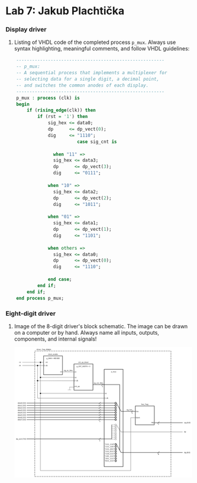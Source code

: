 # Lab 7: Jakub Plachtička

### Display driver

1. Listing of VHDL code of the completed process `p_mux`. Always use syntax highlighting, meaningful comments, and follow VHDL guidelines:

```vhdl
    --------------------------------------------------------
    -- p_mux:
    -- A sequential process that implements a multiplexer for
    -- selecting data for a single digit, a decimal point,
    -- and switches the common anodes of each display.
    --------------------------------------------------------
    p_mux : process (clk) is
    begin
        if (rising_edge(clk)) then
            if (rst = '1') then
                sig_hex <= data0;
                dp      <= dp_vect(0);
                dig     <= "1110";
                           case sig_cnt is

                  when "11" =>
                  sig_hex <= data3;
                  dp      <= dp_vect(3);
                  dig     <= "0111";

                when "10" =>
                  sig_hex <= data2;
                  dp      <= dp_vect(2);
                  dig     <= "1011";
      
                when "01" =>
                  sig_hex <= data1;
                  dp      <= dp_vect(1);
                  dig     <= "1101";

                when others =>
                  sig_hex <= data0;
                  dp      <= dp_vect(0);
                  dig     <= "1110";
                  
                end case;
            end if;
        end if;
    end process p_mux;
```

### Eight-digit driver

1. Image of the 8-digit driver's block schematic. The image can be drawn on a computer or by hand. Always name all inputs, outputs, components, and internal signals!

   ![your figure](images/8bit.png)
